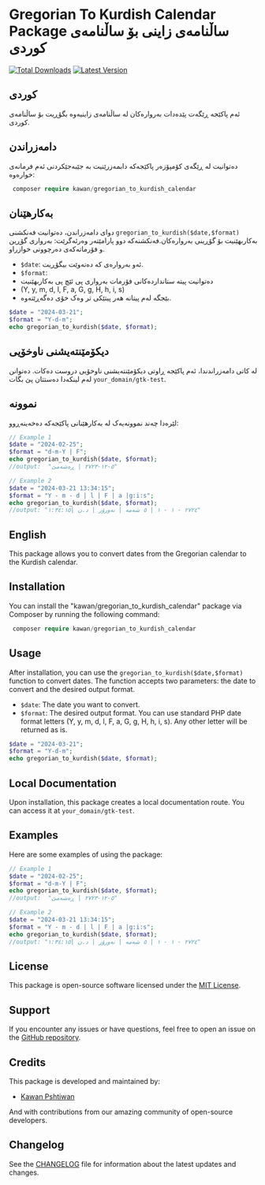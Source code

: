 # Gregorian To Kurdish Calendar Package ساڵنامەی زاینی بۆ ساڵنامەی کوردی
[![Total Downloads](https://img.shields.io/packagist/dt/kawan/gregorian_to_kurdish_calendar)](https://packagist.org/packages/kawan/gregorian_to_kurdish_calendar)
[![Latest Version](https://img.shields.io/packagist/v/kawan/gregorian_to_kurdish_calendar)](https://packagist.org/packages/kawan/gregorian_to_kurdish_calendar)

## کوردی

ئەم پاکێجە ڕێگەت پێدەدات بەروارەکان لە ساڵنامەی زاینیەوە بگۆڕیت بۆ ساڵنامەی کوردی.

## دامەزراندن

دەتوانیت لە ڕێگەی کۆمپۆزەر پاکێجەکە دابمەزرێنیت بە جێبەجێکردنی ئەم فرمانەی خوارەوە:

   ```php
    composer require kawan/gregorian_to_kurdish_calendar
   ```

## بەکارهێنان

دوای دامەزراندن، دەتوانیت فەنکشنی `gregorian_to_kurdish($date,$format)` بەکاربهێنیت بۆ گۆڕینی بەروارەکان.فەنکشنەکە دوو پارامێتەر وەرئەگرێت: بەرواری گۆڕین و فۆرماتەکەی دەرچوونی خوازراو. 

   - `$date`:
    ئەو بەروارەی کە دەتەوێت بیگۆڕیت.
   - `$format`:
   - دەتوانیت پیتە ستانداردەکانی فۆرمات بەرواری پی ئێچ پی بەکاربهێنیت 
   - (Y, y, m, d, l, F, a, G, g, H, h, i, s)
   -  بێجگە لەم پیتانە هەر پیتێکی تر وەک خۆی دەگەڕێتەوە.


```php
$date = "2024-03-21";
$format = "Y-d-m";
echo gregorian_to_kurdish($date, $format);
```

## دیکۆمێنتەیشنی ناوخۆیی

لە کاتی دامەزراندندا، ئەم پاکێجە ڕاوتی دیکۆمێنتەیشنی ناوخۆیی دروست دەکات. دەتوانن لەم لینکەدا دەستتان پێ بگات 
`your_domain/gtk-test`.

## نموونە

لێرەدا چەند نموونەیەک لە بەکارهێنانی پاکێجەکە دەخەینەڕوو:


```php
// Example 1
$date = "2024-02-25";
$format = "d-m-Y | F";
echo gregorian_to_kurdish($date, $format);
//output:  "٥-١٢-٢٧٢٣ | ڕەشەمێ" 

// Example 2
$date = "2024-03-21 13:34:15";
$format = "Y - m - d | l | F | a |g:i:s";
echo gregorian_to_kurdish($date, $format);
//output: "٢٧٢٤ - ١ - ١ | ٥ شەمە | نەورۆز | د.ن |١:٣٤:١٥"
```


## English

This package allows you to convert dates from the Gregorian calendar to the Kurdish calendar.


## Installation

You can install the "kawan/gregorian_to_kurdish_calendar" package via Composer by running the following command:

   ```php
    composer require kawan/gregorian_to_kurdish_calendar
   ```
## Usage

After installation, you can use the `gregorian_to_kurdish($date,$format)` function to convert dates. The function accepts two parameters: the date to convert and the desired output format.
   - `$date`: The date you want to convert.
   - `$format`: The desired output format. You can use standard PHP date format letters (Y, y, m, d, l, F, a, G, g, H, h, i, s). Any other letter will be returned as is.
```php
$date = "2024-03-21";
$format = "Y-d-m";
echo gregorian_to_kurdish($date, $format);
```

## Local Documentation

Upon installation, this package creates a local documentation route. You can access it at `your_domain/gtk-test`.

## Examples

Here are some examples of using the package:

```php
// Example 1
$date = "2024-02-25";
$format = "d-m-Y | F";
echo gregorian_to_kurdish($date, $format);
//output:  "٥-١٢-٢٧٢٣ | ڕەشەمێ" 

// Example 2
$date = "2024-03-21 13:34:15";
$format = "Y - m - d | l | F | a |g:i:s";
echo gregorian_to_kurdish($date, $format);
//output: "٢٧٢٤ - ١ - ١ | ٥ شەمە | نەورۆز | د.ن |١:٣٤:١٥"
```

## License

This package is open-source software licensed under the [MIT License](LICENSE).


## Support

If you encounter any issues or have questions, feel free to open an issue on the [GitHub repository](https://github.com/kawan97/gregorian_to_kurdish_calendar_GTK/issues).

## Credits

This package is developed and maintained by:

- [Kawan Pshtiwan](https://github.com/kawan97)

And with contributions from our amazing community of open-source developers.

## Changelog

See the [CHANGELOG](CHANGELOG.md) file for information about the latest updates and changes.
